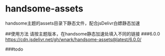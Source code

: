# handsome-assets
handsome主题的assets目录下静态文件，配合jsDelivr白嫖静态加速

##使用方法
请按主题版本，在handsome静态加速处填入不同的链接
###6.0.0
  https://cdn.jsdelivr.net/gh/wnark/handsome-assets@latest/6.0.0/
  
###todo
